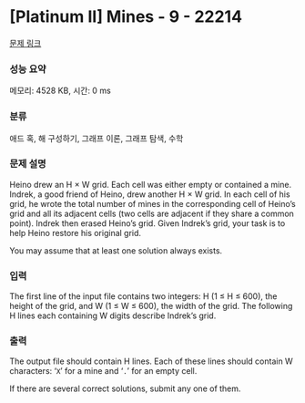 # [Platinum II] Mines - 9 - 22214 

[문제 링크](https://www.acmicpc.net/problem/22214) 

### 성능 요약

메모리: 4528 KB, 시간: 0 ms

### 분류

애드 혹, 해 구성하기, 그래프 이론, 그래프 탐색, 수학

### 문제 설명

<p>Heino drew an H × W grid. Each cell was either empty or contained a mine. Indrek, a good friend of Heino, drew another H × W grid. In each cell of his grid, he wrote the total number of mines in the corresponding cell of Heino’s grid and all its adjacent cells (two cells are adjacent if they share a common point). Indrek then erased Heino’s grid. Given Indrek’s grid, your task is to help Heino restore his original grid.</p>

<p>You may assume that at least one solution always exists.</p>

### 입력 

 <p>The first line of the input file contains two integers: H (1 ≤ H ≤ 600), the height of the grid, and W (1 ≤ W ≤ 600), the width of the grid. The following H lines each containing W digits describe Indrek’s grid.</p>

### 출력 

 <p>The output file should contain H lines. Each of these lines should contain W characters: ‘<code>X</code>’ for a mine and ‘<code>.</code>’ for an empty cell.</p>

<p>If there are several correct solutions, submit any one of them.</p>

